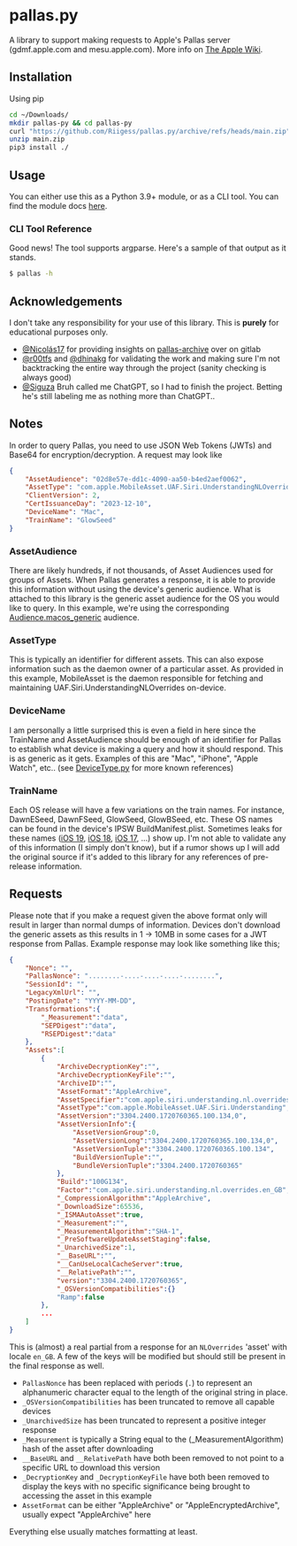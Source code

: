 # pallas.py

A library to support making requests to Apple's Pallas server (gdmf.apple.com and mesu.apple.com). More info on [The Apple Wiki](https://theapplewiki.com/wiki/MobileAsset).

## Installation

Using pip

```bash
cd ~/Downloads/
mkdir pallas-py && cd pallas-py
curl "https://github.com/Riigess/pallas.py/archive/refs/heads/main.zip" -o main.zip
unzip main.zip
pip3 install ./
```

## Usage

You can either use this as a Python 3.9+ module, or as a CLI tool. You can find the module docs [here](docs/).

### CLI Tool Reference

Good news! The tool supports argparse. Here's a sample of that output as it stands.

```bash
$ pallas -h

```

## Acknowledgements

I don't take any responsibility for your use of this library. This is **purely** for educational purposes only.

- [@Nicolás17](https://github.com/nicolas17) for providing insights on [pallas-archive](https://gitlab.com/nicolas17/pallas-archive) over on gitlab
- [@r00tfs](https://github.com/R00tFS) and [@dhinakg](https://github.com/dhinakg) for validating the work and making sure I'm not backtracking the entire way through the project (sanity checking is always good)
- [@Siguza](https://github.com/Siguza) Bruh called me ChatGPT, so I had to finish the project. Betting he's still labeling me as nothing more than ChatGPT..

## Notes

In order to query Pallas, you need to use JSON Web Tokens (JWTs) and Base64 for encryption/decryption. A request may look like

```json
{
    "AssetAudience": "02d8e57e-dd1c-4090-aa50-b4ed2aef0062",
    "AssetType": "com.apple.MobileAsset.UAF.Siri.UnderstandingNLOverrides",
    "ClientVersion": 2,
    "CertIssuanceDay": "2023-12-10",
    "DeviceName": "Mac",
    "TrainName": "GlowSeed"
}
```

### AssetAudience

There are likely hundreds, if not thousands, of Asset Audiences used for groups of Assets. When Pallas generates a response, it is able to provide this information without using the device's generic audience. What is attached to this library is the generic asset audience for the OS you would like to query. In this example, we're using the corresponding [Audience.macos_generic](src/utils/Audience.py#L4) audience.

### AssetType

This is typically an identifier for different assets. This can also expose information such as the daemon owner of a particular asset. As provided in this example, MobileAsset is the daemon responsible for fetching and maintaining UAF.Siri.UnderstandingNLOverrides on-device.

### DeviceName

I am personally a little surprised this is even a field in here since the TrainName and AssetAudience should be enough of an identifier for Pallas to establish what device is making a query and how it should respond. This is as generic as it gets. Examples of this are "Mac", "iPhone", "Apple Watch", etc.. (see [DeviceType.py](src/utils/DeviceType.py) for more known references)

### TrainName

Each OS release will have a few variations on the train names. For instance, DawnESeed, DawnFSeed, GlowSeed, GlowBSeed, etc. These OS names can be found in the device's IPSW BuildManifest.plist. Sometimes leaks for these names ([iOS 19](https://www.macrumors.com/2024/06/30/apple-starts-work-on-ios-19-and-macos-16/), [iOS 18](https://www.macrumors.com/2023/12/20/ios-18-code-four-new-iphone-models/), [iOS 17](https://www.macrumors.com/2023/03/26/ios-17-to-provide-several-most-requested-features/), ...) show up. I'm not able to validate any of this information (I simply don't know), but if a rumor shows up I will add the original source if it's added to this library for any references of pre-release information.

## Requests

Please note that if you make a request given the above format only will result in larger than normal dumps of information. Devices don't download the generic assets as this results in 1 -> 10MB in some cases for a JWT response from Pallas. Example response may look like something like this;

```json
{
    "Nonce": "",
    "PallasNonce": "........-....-....-....-........",
    "SessionId": "",
    "LegacyXmlUrl": "",
    "PostingDate": "YYYY-MM-DD",
    "Transformations":{
        "_Measurement":"data",
        "SEPDigest":"data",
        "RSEPDigest":"data"
    },
    "Assets":[
        {
            "ArchiveDecryptionKey":"",
            "ArchiveDecryptionKeyFile":"",
            "ArchiveID":"",
            "AssetFormat":"AppleArchive",
            "AssetSpecifier":"com.apple.siri.understanding.nl.overrides.en_GB",
            "AssetType":"com.apple.MobileAsset.UAF.Siri.Understanding",
            "AssetVersion":"3304.2400.1720760365.100.134,0",
            "AssetVersionInfo":{
                "AssetVersionGroup":0,
                "AssetVersionLong":"3304.2400.1720760365.100.134,0",
                "AssetVersionTuple":"3304.2400.1720760365.100.134",
                "BuildVersionTuple":"",
                "BundleVersionTuple":"3304.2400.1720760365"
            },
            "Build":"100G134",
            "Factor":"com.apple.siri.understanding.nl.overrides.en_GB",
            "_CompressionAlgorithm":"AppleArchive",
            "_DownloadSize":65536,
            "_ISMAAutoAsset":true,
            "_Measurement":"",
            "_MeasurementAlgorithm":"SHA-1",
            "_PreSoftwareUpdateAssetStaging":false,
            "_UnarchivedSize":1,
            "__BaseURL":"",
            "__CanUseLocalCacheServer":true,
            "__RelativePath":"",
            "version":"3304.2400.1720760365",
            "_OSVersionCompatibilities":{}
            "Ramp":false
        },
        ...
    ]
}
```

This is (almost) a real partial from a response for an `NLOverrides` 'asset' with locale `en_GB`. A few of the keys will be modified but should still be present in the final response as well.

- `PallasNonce` has been replaced with periods (`.`) to represent an alphanumeric character equal to the length of the original string in place.
- `_OSVersionCompatibilities` has been truncated to remove all capable devices
- `_UnarchivedSize` has been truncated to represent a positive integer response
- `_Measurement` is typically a String equal to the (\_MeasurementAlgorithm) hash of the asset after downloading
- `__BaseURL` and `__RelativePath` have both been removed to not point to a specific URL to download this version
- `_DecryptionKey` and `_DecryptionKeyFile` have both been removed to display the keys with no specific significance being brought to accessing the asset in this example
- `AssetFormat` can be either "AppleArchive" or "AppleEncryptedArchive", usually expect "AppleArchive" here

Everything else usually matches formatting at least.
